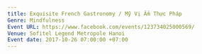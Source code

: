 ```yaml
---
title: Exquisite French Gastronomy / Mỹ Vị Ẩm Thực Pháp
Genre: Mindfulness
Event URL: https://www.facebook.com/events/123734025000569/
Venue: Sofitel Legend Metropole Hanoi
Event date: 2017-10-26 07:00:00 +07:00
---
```


